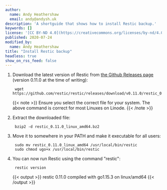 ```yaml
---
author:
  name: Andy Heathershaw
  email: andy@andysh.uk
description: 'A shortguide that shows how to install Restic backup.'
keywords: []
license: '[CC BY-ND 4.0](https://creativecommons.org/licenses/by-nd/4.0)'
published: 2020-07-24
modified_by:
  name: Andy Heathershaw
title: "Install Restic backup"
headless: true
show_on_rss_feed: false
---
```


1. Download the latest version of Restic from [the Github Releases page](https://github.com/restic/restic/releases) (version 0.11.0 at the time of writing):

        wget https://github.com/restic/restic/releases/download/v0.11.0/restic_0.11.0_linux_amd64.bz2

    {{< note >}}
Ensure you select the correct file for your system. The above command is correct for most Linuxes on Linode.
{{< /note >}}

1. Extract the downloaded file:

        bzip2 -d restic_0.11.0_linux_amd64.bz2

1. Move it to somewhere in your PATH and make it executable for all users:

        sudo mv restic_0.11.0_linux_amd64 /usr/local/bin/restic
        sudo chmod ugo+x /usr/local/bin/restic

1. You can now run Restic using the command "restic":

        restic version

    {{< output >}}
restic 0.11.0 compiled with go1.15.3 on linux/amd64
{{< /output >}}